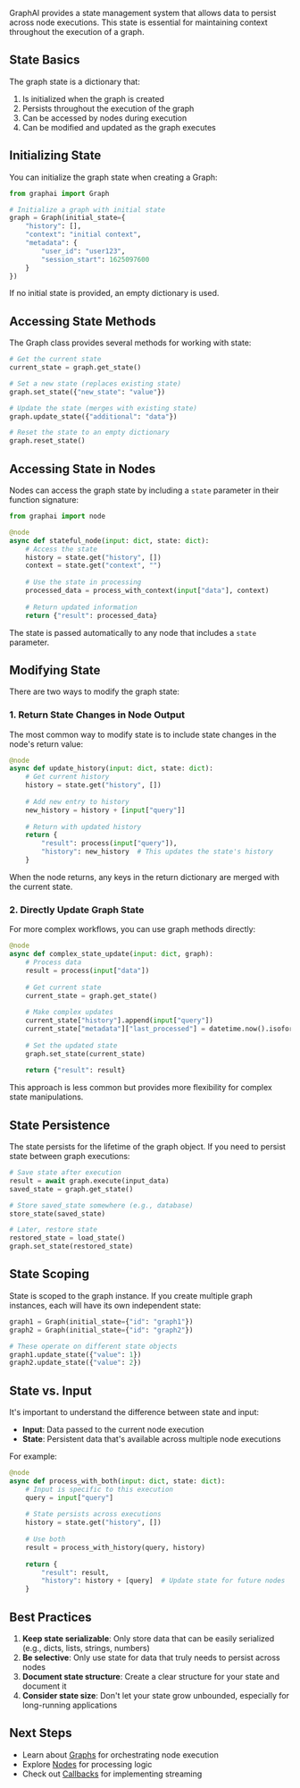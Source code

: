 GraphAI provides a state management system that allows data to persist across node executions. This state is essential for maintaining context throughout the execution of a graph.

## State Basics

The graph state is a dictionary that:

1. Is initialized when the graph is created
2. Persists throughout the execution of the graph
3. Can be accessed by nodes during execution
4. Can be modified and updated as the graph executes

## Initializing State

You can initialize the graph state when creating a Graph:

```python
from graphai import Graph

# Initialize a graph with initial state
graph = Graph(initial_state={
    "history": [],
    "context": "initial context",
    "metadata": {
        "user_id": "user123",
        "session_start": 1625097600
    }
})
```

If no initial state is provided, an empty dictionary is used.

## Accessing State Methods

The Graph class provides several methods for working with state:

```python
# Get the current state
current_state = graph.get_state()

# Set a new state (replaces existing state)
graph.set_state({"new_state": "value"})

# Update the state (merges with existing state)
graph.update_state({"additional": "data"})

# Reset the state to an empty dictionary
graph.reset_state()
```

## Accessing State in Nodes

Nodes can access the graph state by including a `state` parameter in their function signature:

```python
from graphai import node

@node
async def stateful_node(input: dict, state: dict):
    # Access the state
    history = state.get("history", [])
    context = state.get("context", "")
    
    # Use the state in processing
    processed_data = process_with_context(input["data"], context)
    
    # Return updated information
    return {"result": processed_data}
```

The state is passed automatically to any node that includes a `state` parameter.

## Modifying State

There are two ways to modify the graph state:

### 1. Return State Changes in Node Output

The most common way to modify state is to include state changes in the node's return value:

```python
@node
async def update_history(input: dict, state: dict):
    # Get current history
    history = state.get("history", [])
    
    # Add new entry to history
    new_history = history + [input["query"]]
    
    # Return with updated history
    return {
        "result": process(input["query"]),
        "history": new_history  # This updates the state's history
    }
```

When the node returns, any keys in the return dictionary are merged with the current state.

### 2. Directly Update Graph State

For more complex workflows, you can use graph methods directly:

```python
@node
async def complex_state_update(input: dict, graph):
    # Process data
    result = process(input["data"])
    
    # Get current state
    current_state = graph.get_state()
    
    # Make complex updates
    current_state["history"].append(input["query"])
    current_state["metadata"]["last_processed"] = datetime.now().isoformat()
    
    # Set the updated state
    graph.set_state(current_state)
    
    return {"result": result}
```

This approach is less common but provides more flexibility for complex state manipulations.

## State Persistence

The state persists for the lifetime of the graph object. If you need to persist state between graph executions:

```python
# Save state after execution
result = await graph.execute(input_data)
saved_state = graph.get_state()

# Store saved_state somewhere (e.g., database)
store_state(saved_state)

# Later, restore state
restored_state = load_state()
graph.set_state(restored_state)
```

## State Scoping

State is scoped to the graph instance. If you create multiple graph instances, each will have its own independent state:

```python
graph1 = Graph(initial_state={"id": "graph1"})
graph2 = Graph(initial_state={"id": "graph2"})

# These operate on different state objects
graph1.update_state({"value": 1})
graph2.update_state({"value": 2})
```

## State vs. Input

It's important to understand the difference between state and input:

- **Input**: Data passed to the current node execution
- **State**: Persistent data that's available across multiple node executions

For example:

```python
@node
async def process_with_both(input: dict, state: dict):
    # Input is specific to this execution
    query = input["query"]
    
    # State persists across executions
    history = state.get("history", [])
    
    # Use both
    result = process_with_history(query, history)
    
    return {
        "result": result,
        "history": history + [query]  # Update state for future nodes
    }
```

## Best Practices

1. **Keep state serializable**: Only store data that can be easily serialized (e.g., dicts, lists, strings, numbers)
2. **Be selective**: Only use state for data that truly needs to persist across nodes
3. **Document state structure**: Create a clear structure for your state and document it
4. **Consider state size**: Don't let your state grow unbounded, especially for long-running applications

## Next Steps

- Learn about [Graphs](graphs.md) for orchestrating node execution
- Explore [Nodes](nodes.md) for processing logic
- Check out [Callbacks](callbacks.md) for implementing streaming 